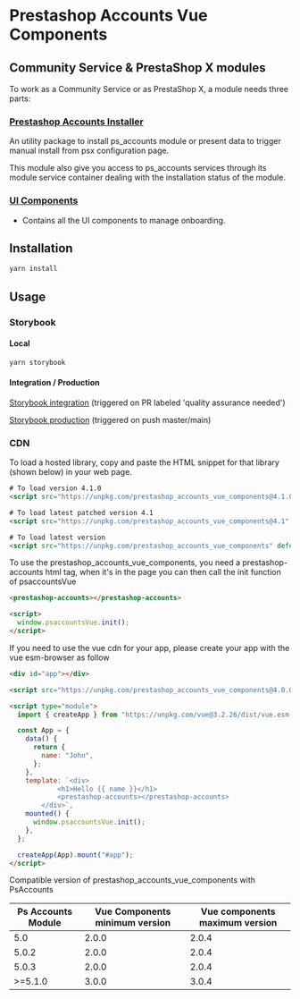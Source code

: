 # Prestashop Accounts Vue Components

## Community Service & PrestaShop X modules

To work as a Community Service or as PrestaShop X, a module needs three parts:

### [Prestashop Accounts Installer](https://github.com/PrestaShopCorp/prestashop-accounts-installer)

An utility package to install ps_accounts module or present data to trigger manual install from psx configuration page.

This module also give you access to ps_accounts services through its module service container dealing with the installation status of the module.

### [UI Components](http://github.com/PrestaShopCorp/prestashop_accounts_vue_components)

- Contains all the UI components to manage onboarding.

## Installation

```bash
yarn install
```

## Usage

### Storybook

#### Local

```bash
yarn storybook
```

#### Integration / Production

[Storybook integration](https://storybook-accounts.distribution-integration.prestashop.net/) (triggered on PR labeled 'quality assurance needed')

[Storybook production](https://storybook-accounts.distribution.prestashop.net/) (triggered on push master/main)

### CDN

To load a hosted library, copy and paste the HTML snippet for that library (shown below) in your web page.

```html
# To load version 4.1.0
<script src="https://unpkg.com/prestashop_accounts_vue_components@4.1.0" defer></script>

# To load latest patched version 4.1
<script src="https://unpkg.com/prestashop_accounts_vue_components@4.1" defer></script>

# To load latest version
<script src="https://unpkg.com/prestashop_accounts_vue_components" defer></script>
```

To use the prestashop_accounts_vue_components, you need a prestashop-accounts html tag, when it's in the page
you can then call the init function of psaccountsVue

```html
<prestashop-accounts></prestashop-accounts>

<script>
  window.psaccountsVue.init();
</script>
```

If you need to use the vue cdn for your app, please create your app with the vue esm-browser as follow

```html
<div id="app"></div>

<script src="https://unpkg.com/prestashop_accounts_vue_components@4.0.0" defer></script>

<script type="module">
  import { createApp } from "https://unpkg.com/vue@3.2.26/dist/vue.esm-browser.js";

  const App = {
    data() {
      return {
        name: "John",
      };
    },
    template: `<div>
            <h1>Hello {{ name }}</h1>
            <prestashop-accounts></prestashop-accounts>
        </div>`,
    mounted() {
      window.psaccountsVue.init();
    },
  };

  createApp(App).mount("#app");
</script>
```

Compatible version of prestashop_accounts_vue_components with PsAccounts  

| Ps Accounts Module | Vue Components minimum version | Vue components maximum version |
|--------------------|--------------------------------|--------------------------------|
| 5.0                | 2.0.0                          | 2.0.4                          |
| 5.0.2              | 2.0.0                          | 2.0.4                          |
| 5.0.3              | 2.0.0                          | 2.0.4                          |
| >=5.1.0            | 3.0.0                          | 3.0.4                          |
